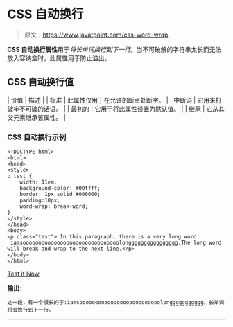 # CSS 自动换行

> 原文：<https://www.javatpoint.com/css-word-wrap>

**CSS 自动换行属性**用于*将长单词换行到下一行*。当不可破解的字符串太长而无法放入容纳盒时，此属性用于防止溢出。

## CSS 自动换行值

| 价值 | 描述 |
| 标准 | 此属性仅用于在允许的断点处断字。 |
| 中断词 | 它用来打破牢不可破的话语。 |
| 最初的 | 它用于将此属性设置为默认值。 |
| 继承 | 它从其父元素继承该属性。 |

### CSS 自动换行示例

```
<!DOCTYPE html>
<html>
<head>
<style> 
p.test {
    width: 11em;
    background-color: #00ffff; 
    border: 1px solid #000000;
    padding:10px;
    word-wrap: break-word;
}
</style>
</head>
<body>
<p class="test"> In this paragraph, there is a very long word:
 iamsooooooooooooooooooooooooooooooolongggggggggggggggg.The long word will break and wrap to the next line.</p>
</body>
</html>

```

[Test it Now](https://www.javatpoint.com/oprweb/test.jsp?filename=csswordwrap1)

**输出:**

```
这一段，有一个很长的字:iamsoooooooooooooooooooooooooolonggggggggggg。长单词将会换行到下一行。

```

* * *